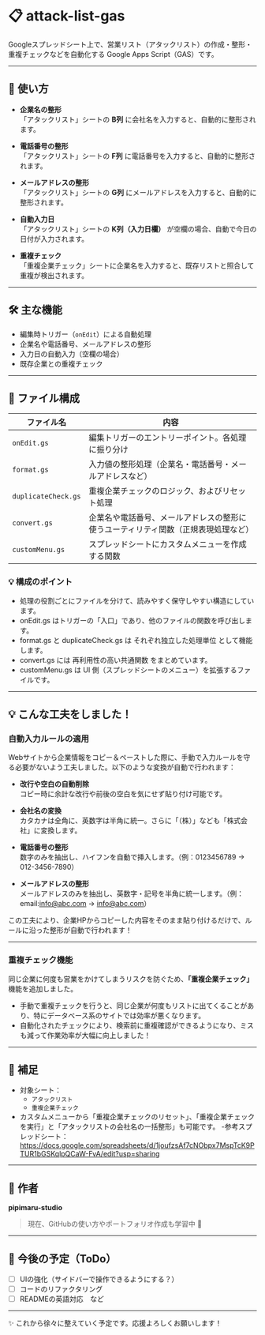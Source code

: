 # 📋 attack-list-gas

Googleスプレッドシート上で、営業リスト（アタックリスト）の作成・整形・重複チェックなどを自動化する Google Apps Script（GAS）です。

---

## 🚀 使い方

- **企業名の整形**  
  「アタックリスト」シートの **B列** に会社名を入力すると、自動的に整形されます。

- **電話番号の整形**  
  「アタックリスト」シートの **F列** に電話番号を入力すると、自動的に整形されます。

- **メールアドレスの整形**  
  「アタックリスト」シートの **G列** にメールアドレスを入力すると、自動的に整形されます。

- **自動入力日**  
  「アタックリスト」シートの **K列（入力日欄）** が空欄の場合、自動で今日の日付が入力されます。

- **重複チェック**  
  「重複企業チェック」シートに企業名を入力すると、既存リストと照合して重複が検出されます。

---

## 🛠 主な機能

- 編集時トリガー（`onEdit`）による自動処理
- 企業名や電話番号、メールアドレスの整形
- 入力日の自動入力（空欄の場合）
- 既存企業との重複チェック

---

## 📁 ファイル構成

| ファイル名             | 内容                                               |
|------------------------|----------------------------------------------------|
| `onEdit.gs`            | 編集トリガーのエントリーポイント。各処理に振り分け |
| `format.gs`            | 入力値の整形処理（企業名・電話番号・メールアドレスなど）           |
| `duplicateCheck.gs`    | 重複企業チェックのロジック、およびリセット処理      |
| `convert.gs`           | 企業名や電話番号、メールアドレスの整形に使うユーティリティ関数（正規表現処理など）                          |
| `customMenu.gs`        | スプレッドシートにカスタムメニューを作成する関数    |

### 💡 構成のポイント
- 処理の役割ごとにファイルを分けて、読みやすく保守しやすい構造にしています。
- onEdit.gs はトリガーの「入口」であり、他のファイルの関数を呼び出します。
- format.gs と duplicateCheck.gs は それぞれ独立した処理単位 として機能します。
- convert.gs には 再利用性の高い共通関数 をまとめています。
- customMenu.gs は UI 側（スプレッドシートのメニュー）を拡張するファイルです。


---

## 💡 こんな工夫をしました！

### 自動入力ルールの適用

Webサイトから企業情報をコピー＆ペーストした際に、手動で入力ルールを守る必要がないよう工夫しました。以下のような変換が自動で行われます：

- **改行や空白の自動削除**  
  コピー時に余計な改行や前後の空白を気にせず貼り付け可能です。

- **会社名の変換**  
  カタカナは全角に、英数字は半角に統一。さらに「（株）」なども「株式会社」に変換します。

- **電話番号の整形**  
  数字のみを抽出し、ハイフンを自動で挿入します。（例：0123456789 → 012-3456-7890）

- **メールアドレスの整形**  
  メールアドレスのみを抽出し、英数字・記号を半角に統一します。（例：email:info@abc.com → info@abc.com）

この工夫により、企業HPからコピーした内容をそのまま貼り付けるだけで、ルールに沿った整形が自動で行われます！

---

### 重複チェック機能

同じ企業に何度も営業をかけてしまうリスクを防ぐため、**「重複企業チェック」** 機能を追加しました。

- 手動で重複チェックを行うと、同じ企業が何度もリストに出てくることがあり、特にデータベース系のサイトでは効率が悪くなります。
- 自動化されたチェックにより、検索前に重複確認ができるようになり、ミスも減って作業効率が大幅に向上しました！


---

## 📝 補足

- 対象シート：
  - `アタックリスト`
  - `重複企業チェック`
- カスタムメニューから「重複企業チェックのリセット」、「重複企業チェックを実行」と「アタックリストの会社名の一括整形」も可能です。
-参考スプレッドシート： https://docs.google.com/spreadsheets/d/1joufzsAf7cNObpx7MspTcK9PTUR1bGSKqlpQCaW-FvA/edit?usp=sharing

---

## 👤 作者

**pipimaru-studio**  
> 現在、GitHubの使い方やポートフォリオ作成も学習中 🐣

---

## 🚧 今後の予定（ToDo）

- [ ] UIの強化（サイドバーで操作できるようにする？）
- [ ] コードのリファクタリング
- [ ] READMEの英語対応　など

---

✨ これから徐々に整えていく予定です。応援よろしくお願いします！
